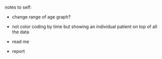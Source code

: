 notes to self:
- change range of age graph?
- not color coding by time but showing an individual patient on top of all the data

- read me
- report
